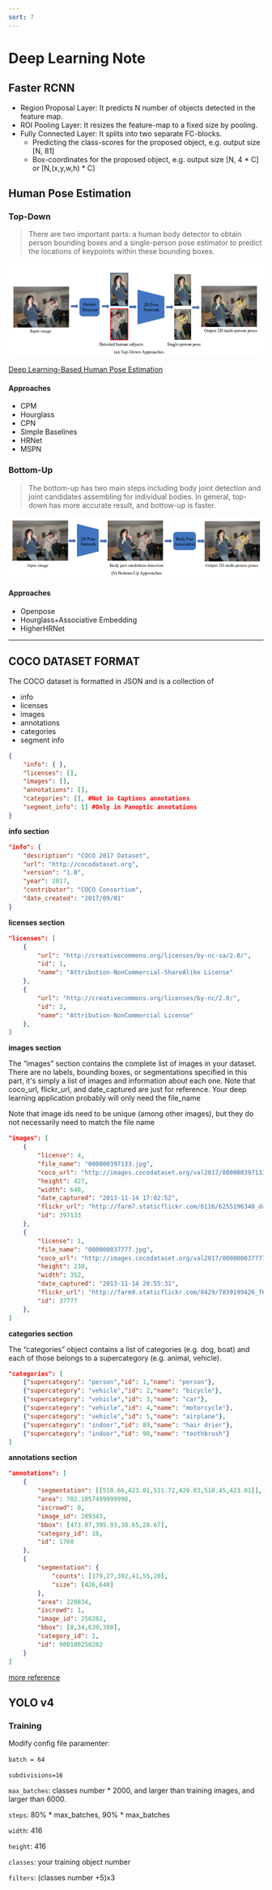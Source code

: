 ```yaml
---
sort: 7
---
```


# Deep Learning Note

## Faster RCNN 

- Region Proposal Layer: It predicts N number of objects detected in the feature map.
- ROI Pooling Layer: It resizes the feature-map to a fixed size by pooling. 
- Fully Connected Layer: It splits into two separate FC-blocks. 
    - Predicting the class-scores for the proposed object, e.g. output size [N, 81]
    - Box-coordinates for the proposed object, e.g. output size [N, 4 * C] or [N,(x,y,w,h) * C]


## Human Pose Estimation

### Top-Down

> There are two important parts: a human body detector to obtain person bounding boxes 
> and a single-person pose estimator to predict the locations of keypoints within these bounding boxes.

![topDown](./images/top-down.png)

[Deep Learning-Based Human Pose Estimation](https://arxiv.org/pdf/2012.13392.pdf)

#### Approaches
- CPM
- Hourglass
- CPN
- Simple Baselines
- HRNet
- MSPN

### Bottom-Up

> The bottom-up has two main steps including body joint detection and joint candidates assembling for individual bodies.
> In general, top-down has more accurate result, and bottow-up is faster.

![bottom-up](./images/bottom-up.png)

#### Approaches
- Openpose
- Hourglass+Associative Embedding
- HigherHRNet



---

## COCO DATASET FORMAT

The COCO dataset is formatted in JSON and is a collection of

- info
- licenses
- images
- annotations
- categories
- segment info

```json
{
    "info": { },
    "licenses": [],
    "images": [],
    "annotations": [],
    "categories": [], #Not in Captions annotations
    "segment_info": [] #Only in Panoptic annotations
}
```

**info section**
```json
"info": {
    "description": "COCO 2017 Dataset",
    "url": "http://cocodataset.org",
    "version": "1.0",
    "year": 2017,
    "contributor": "COCO Consortium",
    "date_created": "2017/09/01"
}
```

**licenses section**
```json
"licenses": [
    {
        "url": "http://creativecommons.org/licenses/by-nc-sa/2.0/",
        "id": 1,
        "name": "Attribution-NonCommercial-ShareAlike License"
    },
    {
        "url": "http://creativecommons.org/licenses/by-nc/2.0/",
        "id": 2,
        "name": "Attribution-NonCommercial License"
    },
]
```

**images section**

The “images” section contains the complete list of images in your dataset. There are no labels, bounding boxes, or segmentations specified in this part, it's simply a list of images and information about each one.  Note that coco_url, flickr_url, and date_captured are just for reference. Your deep learning application probably will only need the file_name

Note that image ids need to be unique (among other images), but they do not necessarily need to match the file name 
```json
"images": [
    {
        "license": 4,
        "file_name": "000000397133.jpg",
        "coco_url": "http://images.cocodataset.org/val2017/000000397133.jpg",
        "height": 427,
        "width": 640,
        "date_captured": "2013-11-14 17:02:52",
        "flickr_url": "http://farm7.staticflickr.com/6116/6255196340_da26cf2c9e_z.jpg",
        "id": 397133
    },
    {
        "license": 1,
        "file_name": "000000037777.jpg",
        "coco_url": "http://images.cocodataset.org/val2017/000000037777.jpg",
        "height": 230,
        "width": 352,
        "date_captured": "2013-11-14 20:55:31",
        "flickr_url": "http://farm9.staticflickr.com/8429/7839199426_f6d48aa585_z.jpg",
        "id": 37777
    },
]
```
**categories section**

The “categories” object contains a list of categories (e.g. dog, boat) and each of those belongs to a supercategory (e.g. animal, vehicle).
```json
"categories": [
    {"supercategory": "person","id": 1,"name": "person"},
    {"supercategory": "vehicle","id": 2,"name": "bicycle"},
    {"supercategory": "vehicle","id": 3,"name": "car"},
    {"supercategory": "vehicle","id": 4,"name": "motorcycle"},
    {"supercategory": "vehicle","id": 5,"name": "airplane"},
    {"supercategory": "indoor","id": 89,"name": "hair drier"},
    {"supercategory": "indoor","id": 90,"name": "toothbrush"}
]
```

**annotations section**
```json
"annotations": [
    {
        "segmentation": [[510.66,423.01,511.72,420.03,510.45,423.01]],
        "area": 702.1057499999998,
        "iscrowd": 0,
        "image_id": 289343,
        "bbox": [473.07,395.93,38.65,28.67],
        "category_id": 18,
        "id": 1768
    },
    {
        "segmentation": {
            "counts": [179,27,392,41,55,20],
            "size": [426,640]
        },
        "area": 220834,
        "iscrowd": 1,
        "image_id": 250282,
        "bbox": [0,34,639,388],
        "category_id": 1,
        "id": 900100250282
    }
]
```

[more reference](https://www.immersivelimit.com/tutorials/create-coco-annotations-from-scratch)

## YOLO v4

### Training

Modify config file paramenter:

`batch = 64`

`subdivisions=16`

`max_batches`: classes number * 2000, and larger than training images, and larger than 6000.

`steps`: 80% * max_batches, 90% * max_batches 

`width`: 416

`height`: 416

`classes`: your training object number

`filters`: (classes number +5)x3 
